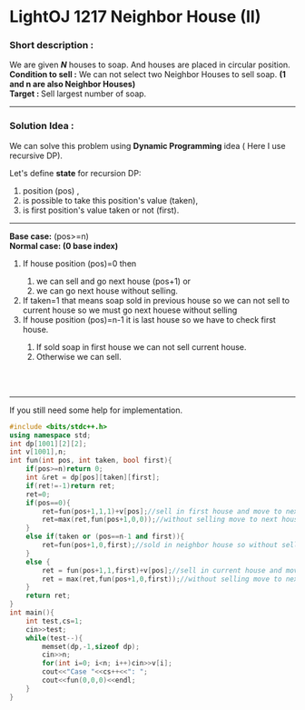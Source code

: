 <h1>LightOJ 1217 Neighbor House (II)</h1>

<h3>Short description :</h3>
We are given <b><i>N</i></b> houses to soap. And houses are placed in circular position. <br>
<b>Condition to sell :</b> We can not select two Neighbor Houses to sell soap. <b>(1 and n are also Neighbor Houses)</b><br>
<b>Target : </b> Sell largest number of soap.<br><hr>
<h3>Solution Idea :</h3>
We can solve this problem using <b>Dynamic Programming</b> idea ( Here I use recursive DP).

Let's define <b>state</b> for recursion DP:</br>
<ol>
    <li>position (pos) ,</li>
    <li>is possible to take this position's value (taken),</li>
    <li>is first position's value taken or not (first).</li>
</ol>
<hr>
<b>Base case:</b> (pos>=n)<br>
<b>Normal case: (0 base index)</b><br> 
<ol>
    <li>If house position (pos)=0 then</li>
    <ol>
        <li>we can sell and go next house (pos+1) or</li>
        <li>we can go next house without selling.</li>
    </ol>
    <li>If taken=1 that means soap sold in previous house so we can not sell to current house so we must go next houese without selling</li>
    <li>If house position (pos)=n-1 it is last house so we have to check first house.</li>
    <ol>
        <li>If sold soap in first house we can not sell current house.</li>
        <li>Otherwise we can sell.</li>
    </ol>
</ol>
<br><br><hr>

If you still need some help for implementation. <br>

```c++
#include <bits/stdc++.h>
using namespace std;
int dp[1001][2][2];
int v[1001],n;
int fun(int pos, int taken, bool first){
    if(pos>=n)return 0;
    int &ret = dp[pos][taken][first];
    if(ret!=-1)return ret;
    ret=0;
    if(pos==0){
        ret=fun(pos+1,1,1)+v[pos];//sell in first house and move to next house
        ret=max(ret,fun(pos+1,0,0));//without selling move to next house
    }
    else if(taken or (pos==n-1 and first)){
        ret=fun(pos+1,0,first);//sold in neighbor house so without selling move to next house
    }
    else {
        ret = fun(pos+1,1,first)+v[pos];//sell in current house and move to next house
        ret = max(ret,fun(pos+1,0,first));//without selling move to next house
    }
    return ret;
}
int main(){
    int test,cs=1;
    cin>>test;
    while(test--){
        memset(dp,-1,sizeof dp);
        cin>>n;
        for(int i=0; i<n; i++)cin>>v[i];
        cout<<"Case "<<cs++<<": ";
        cout<<fun(0,0,0)<<endl;
    }
}
```